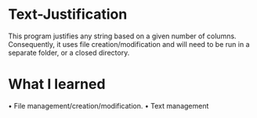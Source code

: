 # Text-Justification

This program justifies any string based on a given number of columns. Consequently, it uses file creation/modification and                 will need to be run in a separate folder, or a closed directory.

# What I learned 

   • File management/creation/modification.
   • Text management
